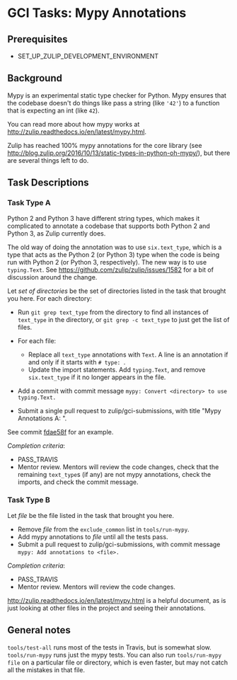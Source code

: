# GCI Tasks: Mypy Annotations

## Prerequisites

* SET_UP_ZULIP_DEVELOPMENT_ENVIRONMENT

## Background

Mypy is an experimental static type checker for Python. Mypy ensures that
the codebase doesn't do things like pass a string (like `'42'`) to a function
that is expecting an int (like `42`).

You can read more about how mypy works at
http://zulip.readthedocs.io/en/latest/mypy.html.

Zulip has reached 100% mypy annotations for the core library (see
http://blog.zulip.org/2016/10/13/static-types-in-python-oh-mypy/), but there
are several things left to do.

## Task Descriptions

### Task Type A

Python 2 and Python 3 have different string types, which makes it
complicated to annotate a codebase that supports both Python 2 and Python 3,
as Zulip currently does.

The old way of doing the annotation was to use `six.text_type`, which is a
type that acts as the Python 2 (or Python 3) type when the code is being run
with Python 2 (or Python 3, respectively). The new way is to use
`typing.Text`. See https://github.com/zulip/zulip/issues/1582 for a bit of
discussion around the change.

Let *set of directories* be the set of directories listed in the task that
brought you here. For each directory:

* Run `git grep text_type` from the directory to find all instances of
  `text_type` in the directory, or `git grep -c text_type` to just get the
  list of files.
* For each file:
  * Replace all `text_type` annotations with `Text`. A line is an annotation
  if and only if it starts with `# type: `.
  * Update the import statements. Add `typing.Text`, and remove
    `six.text_type` if it no longer appears in the file.
* Add a commit with commit message `mypy: Convert <directory> to use typing.Text.`

* Submit a single pull request to zulip/gci-submissions, with title
  "Mypy Annotations A: <set of directories>".

See commit
[fdae58f](https://github.com/zulip/zulip/commit/fdae58f96b284b4153ff6b4fa4b07343647b85b2)
for an example.

*Completion criteria*:
* PASS_TRAVIS
* Mentor review. Mentors will review the code changes, check that the
  remaining `text_type`s (if any) are not mypy annotations, check the
  imports, and check the commit message.

### Task Type B

Let *file* be the file listed in the task that brought you here.
* Remove *file* from the `exclude_common` list in `tools/run-mypy`.
* Add mypy annotations to *file* until all the tests pass.
* Submit a pull request to zulip/gci-submissions, with commit message
  `mypy: Add annotations to <file>.`

*Completion criteria*:
* PASS_TRAVIS
* Mentor review. Mentors will review the code changes.

http://zulip.readthedocs.io/en/latest/mypy.html is a helpful document, as is
just looking at other files in the project and seeing their annotations.

## General notes

`tools/test-all` runs most of the tests in Travis, but is somewhat slow.
`tools/run-mypy` runs just the mypy tests. You can also run
`tools/run-mypy file` on a particular file or directory, which is even faster,
but may not catch all the mistakes in that file.
